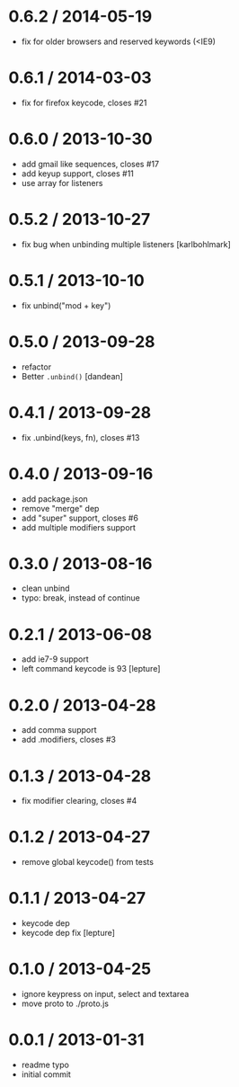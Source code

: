 
0.6.2 / 2014-05-19
==================

 * fix for older browsers and reserved keywords (<IE9)

0.6.1 / 2014-03-03
==================

 * fix for firefox keycode, closes #21

0.6.0 / 2013-10-30
==================

 * add gmail like sequences, closes #17
 * add keyup support, closes #11
 * use array for listeners

0.5.2 / 2013-10-27
==================

 * fix bug when unbinding multiple listeners [karlbohlmark]

0.5.1 / 2013-10-10
==================

 * fix unbind("mod + key")

0.5.0 / 2013-09-28
==================

 * refactor
 * Better `.unbind()` [dandean]

0.4.1 / 2013-09-28
==================

 * fix .unbind(keys, fn), closes #13

0.4.0 / 2013-09-16
==================

 * add package.json
 * remove "merge" dep
 * add "super" support, closes #6
 * add multiple modifiers support

0.3.0 / 2013-08-16
==================

 * clean unbind
 * typo: break, instead of continue

0.2.1 / 2013-06-08
==================

 * add ie7-9 support
 * left command keycode is 93 [lepture]

0.2.0 / 2013-04-28
==================

  * add comma support
  * add .modifiers, closes #3

0.1.3 / 2013-04-28
==================

  * fix modifier clearing, closes #4

0.1.2 / 2013-04-27
==================

  * remove global keycode() from tests

0.1.1 / 2013-04-27
==================

  * keycode dep
  * keycode dep fix [lepture]

0.1.0 / 2013-04-25
==================

  * ignore keypress on input, select and textarea
  * move proto to ./proto.js

0.0.1 / 2013-01-31
==================

  * readme typo
  * initial commit
